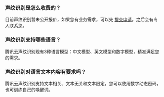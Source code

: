 ### 声纹识别是怎么收费的？
目前声纹识别暂未公开报价，如果您有业务需求，可以先 [提交申请](https://cloud.tencent.com/apply/p/ef2i3g9wq0f)，之后会有专人联系您。

### 声纹识别支持哪些语言？
腾讯云声纹识别现有3种语言模型：中文模型、英文模型和数字模型，精准满足您的需求。

### 声纹识别对语言文本内容有要求吗？
腾讯云声纹识别支持文本相关、文本无关和文本限定，您可以使用数字动态密码，也可训练自己的唤醒词。



